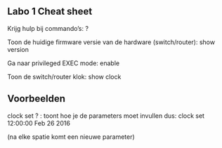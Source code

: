 
Labo 1 Cheat sheet
---------------------------------------------------------------

Krijg hulp bij commando’s: ?

Toon de huidige firmware versie van de hardware (switch/router): show version

Ga naar privileged EXEC mode: enable

Toon de switch/router klok: show clock

Voorbeelden
---------------------------------------------------------------
clock set ? : toont hoe je de parameters moet invullen
dus: clock set 12:00:00 Feb 26 2016

(na elke spatie komt een nieuwe parameter)



